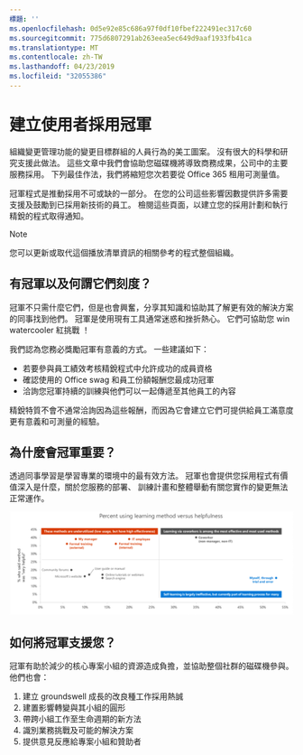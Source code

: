 ```yaml
---
標題: ''
ms.openlocfilehash: 0d5e92e85c686a97f0df10fbef222491ec317c60
ms.sourcegitcommit: 775d6807291ab263eea5ec649d9aaf1933fb41ca
ms.translationtype: MT
ms.contentlocale: zh-TW
ms.lasthandoff: 04/23/2019
ms.locfileid: "32055386"
---
```

# <a name="establish-champions-for-user-adoption"></a>建立使用者採用冠軍 

組織變更管理功能的變更目標群組的人員行為的美工圖案。 沒有很大的科學和研究支援此做法。 這些文章中我們會協助您磁碟機將導致商務成果，公司中的主要服務採用。  下列最佳作法，我們將縮短您次若要從 Office 365 租用可測量值。  

冠軍程式是推動採用不可或缺的一部分。 在您的公司這些影響因數提供許多需要支援及鼓勵到已採用新技術的員工。 檢閱這些頁面，以建立您的採用計劃和執行精銳的程式取得通知。 

> [!NOTE]
> 您可以更新或取代這個播放清單資訊的相關參考的程式整個組織。

## <a name="who-are-champions-and-what-makes-them-tick"></a>有冠軍以及何謂它們刻度？

冠軍不只需什麼它們，但是也會興奮，分享其知識和協助其了解更有效的解決方案的同事找到他們。 冠軍是使用現有工具通常迷惑和挫折熱心。 它們可協助您 win watercooler 紅挑戰 ！  

我們認為您務必獎勵冠軍有意義的方式。 一些建議如下：

- 若要參與員工績效考核精銳程式中允許成功的成員資格
- 確認使用的 Office swag 和員工份額報酬您最成功冠軍  
- 洽詢您冠軍持續的訓練與他們可以一起傳遞至其他員工的內容 

精銳特質不會不通常洽詢因為這些報酬，而因為它會建立它們可提供給員工滿意度更有意義和可測量的經驗。 

## <a name="why-are-champions-important"></a>為什麼會冠軍重要？ 

透過同事學習是學習專業的環境中的最有效方法。 冠軍也會提供您採用程式有價值深入是什麼，關於您服務的部署、 訓練計畫和整體舉動有關您實作的變更無法正常運作。  

![百分比使用學習方法與實用性](media/champstats.png)

## <a name="how-will-champions-support-you"></a>如何將冠軍支援您？

冠軍有助於減少的核心專案小組的資源造成負擔，並協助整個社群的磁碟機參與。 他們也會：

1. 建立 groundswell 成長的改良種工作採用熱誠
1. 建置影響轉變與其小組的圓形
1. 帶跨小組工作至生命週期的新方法
1. 識別業務挑戰及可能的解決方案
1. 提供意見反應給專案小組和贊助者
